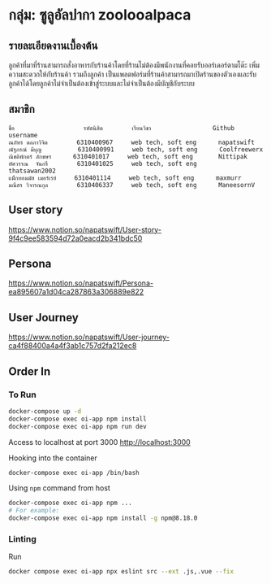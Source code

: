 # กลุ่ม: ซูลูอัลปากา zoolooalpaca

## รายละเอียดงานเบื้องต้น

ลูกค้าที่มาที่ร้านสามารถสั่งอาหารกับร้านค้าโดยที่ร้านไม่ต้องมีพนักงานที่คอยรับออร์เดอร์ตามโต๊ะ เพิ่มความสะดวกให้กับร้านค้า รวมถึงลูกค้า เป็นแพลตฟอร์มที่ร้านค้าสามารถมาเปิดร้านของตัวเองและรับลูกค้าได้โดยลูกค้าไม่จำเป็นต้องเข้าสู่ระบบและไม่จำเป็นต้องมีบัญชีกับระบบ

## สมาชิก

```
ชื่อ                   รหัสนิสิต        เรียนวิชา                 Github username
ณภัทร ดลภาวิจิต        6310400967     web tech, soft eng      napatswift
ณัฐภรณ์ มีบุญ          6310400991     web tech, soft eng      Coolfreewerx
ณิชติพักตร์ ลักขษร      6310401017     web tech, soft eng       Nittipak
ทัศวรรณ  จันกรี        6310401025     web tech, soft eng      thatsawan2002
แม็กทอมมัส เมอร์เรย์     6310401114     web tech, soft eng      maxmurr
มณีสร วิจารณกุล        6310406337     web tech, soft eng      ManeesornV
```
## User story
https://www.notion.so/napatswift/User-story-9f4c9ee583594d72a0eacd2b341bdc50

## Persona
https://www.notion.so/napatswift/Persona-ea895607a1d04ca287863a306889e822

## User Journey
https://www.notion.so/napatswift/User-journey-ca4f88400a4a4f3ab1c757d2fa212ec8


## Order In

### To Run

```bash
docker-compose up -d
docker-compose exec oi-app npm install
docker-compose exec oi-app npm run dev
```

Access to localhost at port 3000 [http://localhost:3000](http://localhost:3000)

Hooking into the container

```bash
docker-compose exec oi-app /bin/bash
```

Using `npm` command from host

```bash
docker-compose exec oi-app npm ...
# For example:
docker-compose exec oi-app npm install -g npm@8.18.0
```

### Linting
Run
```bash
docker compose exec oi-app npx eslint src --ext .js,.vue --fix
```
